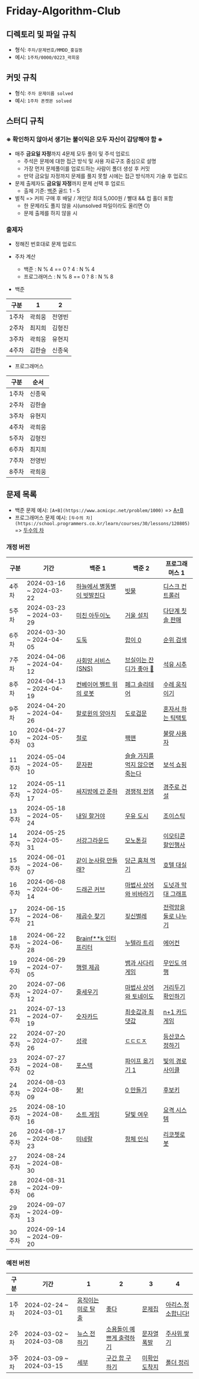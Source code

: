# Friday-Algorithm-Club

## 디렉토리 및 파일 규칙

- 형식: `주차/문제번호/MMDD_홍길동`
- 예시: `1주차/0000/0223_곽희웅`

## 커밋 규칙

- 형식: `주차 문제이름 solved`
- 예시: `1주차 폰켓몬 solved`

## 스터디 규칙

### ※ 확인하지 않아서 생기는 불이익은 모두 자신이 감당해야 함 ※

- 매주 **금요일 자정**까지 4문제 모두 풀이 및 주석 업로드
  - 주석은 문제에 대한 접근 방식 및 사용 자료구조 중심으로 설명
  - 가장 먼저 문제풀이를 업로드하는 사람이 폴더 생성 후 커밋
  - 만약 금요일 자정까지 문제를 풀지 못할 시에는 접근 방식까지 기술 후 업로드
- 문제 출제자도 **금요일 자정**까지 문제 선택 후 업로드
  - 출제 기준: [백준](https://www.acmicpc.net/) 골드 1 - 5
- 벌칙 => 커피 구매 후 배달 / 개인당 최대 5,000원 / 빨대 && 컵 홀더 포함
  - 한 문제라도 풀지 않을 시(unsolved 파일이라도 올리면 O)
  - 문제 출제를 하지 않을 시

### 출제자

- 정해진 번호대로 문제 업로드
- 주차 계산

  - 백준 : N % 4 == 0 ? 4 : N % 4
  - 프로그래머스 : N % 8 == 0 ? 8 : N % 8

- 백준

| 구분  | 1      | 2      |
| ----- | ------ | ------ |
| 1주차 | 곽희웅 | 전영빈 |
| 2주차 | 최지희 | 김형진 |
| 3주차 | 곽희웅 | 유현지 |
| 4주차 | 김한슬 | 신종욱 |

- 프로그래머스

| 구분  | 순서   |
| ----- | ------ |
| 1주차 | 신종욱 |
| 2주차 | 김한슬 |
| 3주차 | 유현지 |
| 4주차 | 곽희웅 |
| 5주차 | 김형진 |
| 6주차 | 최지희 |
| 7주차 | 전영빈 |
| 8주차 | 곽희웅 |

## 문제 목록

- 백준 문제 예시: `[A+B](https://www.acmicpc.net/problem/1000)` => [A+B](https://www.acmicpc.net/problem/1000)
- 프로그래머스 문제 예시: `[두수의 차](https://school.programmers.co.kr/learn/courses/30/lessons/120805)` => [두수의 차](https://school.programmers.co.kr/learn/courses/30/lessons/120805)

### 개정 버전

| 구분  | 기간                    | 백준 1                                                                             | 백준 2                                                              | 프로그래머스 1 |
| ----- | ----------------------- | ---------------------------------------------------------------------------------- | ------------------------------------------------------------------- | -------------- |
| 4주차 | 2024-03-16 ~ 2024-03-22 | [하늘에서 별똥별이 빗발친다](https://www.acmicpc.net/problem/14658) | [빗물](https://www.acmicpc.net/problem/14719)    | [디스크 컨트롤러](https://school.programmers.co.kr/learn/courses/30/lessons/42627) |
| 5주차 | 2024-03-23 ~ 2024-03-29 | [미친 아두이노](https://www.acmicpc.net/problem/8972) | [거울 설치](https://www.acmicpc.net/problem/2151) | [다단계 칫솔 판매](https://school.programmers.co.kr/learn/courses/30/lessons/77486)              |
| 6주차 | 2024-03-30 ~ 2024-04-05 | [도둑](https://www.acmicpc.net/problem/13422) | [합이 0](https://www.acmicpc.net/problem/3151)| [순위 검색](https://school.programmers.co.kr/learn/courses/30/lessons/72412) |
| 7주차 | 2024-04-06 ~ 2024-04-12 | [사회망 서비스(SNS)](https://www.acmicpc.net/problem/2533) | [브실이는 잔디가 좋아 🌱 ](https://www.acmicpc.net/problem/29737) | [석유 시추](https://school.programmers.co.kr/learn/courses/30/lessons/250136) |
| 8주차 | 2024-04-13 ~ 2024-04-19 | [컨베이어 벨트 위의 로봇](https://www.acmicpc.net/problem/20055) | [페그 솔리테어](https://www.acmicpc.net/problem/9207) | [수레 움직이기](https://school.programmers.co.kr/learn/courses/30/lessons/250134) |
| 9주차 | 2024-04-20 ~ 2024-04-26 | [할로윈의 양아치](https://www.acmicpc.net/problem/20303) | [도로검문](https://www.acmicpc.net/problem/2307) | [혼자서 하는 틱택토](https://school.programmers.co.kr/learn/courses/30/lessons/160585) |
| 10주차 | 2024-04-27 ~ 2024-05-03 | [철로](https://www.acmicpc.net/problem/13334) |[팩맨](https://www.acmicpc.net/problem/11451)|  [불량 사용자](https://school.programmers.co.kr/learn/courses/30/lessons/64064)|
| 11주차 | 2024-05-04 ~ 2024-05-10 | [문자판](https://www.acmicpc.net/problem/2186) | [슬슬 가지를 먹지 않으면 죽는다](https://www.acmicpc.net/problem/27945) | [보석 쇼핑](https://school.programmers.co.kr/learn/courses/30/lessons/67258) |
| 12주차 | 2024-05-11 ~ 2024-05-17 | [싸지방에 간 준하](https://www.acmicpc.net/problem/12764) | [경쟁적 전염](https://www.acmicpc.net/problem/18405) | [경주로 건설](https://school.programmers.co.kr/learn/courses/30/lessons/67259) |
| 13주차 | 2024-05-18 ~ 2024-05-24 | [내일 할거야](https://www.acmicpc.net/problem/7983) | [우유 도시](https://www.acmicpc.net/problem/14722) | [조이스틱](https://school.programmers.co.kr/learn/courses/30/lessons/42860) |
| 14주차 | 2024-05-25 ~ 2024-05-31 | [서강그라운드](https://www.acmicpc.net/problem/14938)  | [모노톤길](https://www.acmicpc.net/problem/11067) |  [이모티콘 할인행사](https://school.programmers.co.kr/learn/courses/30/lessons/150368) |
| 15주차 | 2024-06-01 ~ 2024-06-07 | [같이 눈사람 만들래?](https://www.acmicpc.net/problem/20366) | [당근 훔쳐 먹기](https://www.acmicpc.net/problem/18234) | [호텔 대실](https://school.programmers.co.kr/learn/courses/30/lessons/155651) |
| 16주차 | 2024-06-08 ~ 2024-06-14 |  [드래곤 커브](https://www.acmicpc.net/problem/15685)| [마법사 상어와 비바라기](https://www.acmicpc.net/problem/21610) | [도넛과 막대 그래프](https://school.programmers.co.kr/learn/courses/30/lessons/258711) |
| 17주차 | 2024-06-15 ~ 2024-06-21 | [제곱수 찾기](https://www.acmicpc.net/problem/1025) | [짚신벌레](https://www.acmicpc.net/problem/2560) | [전력망을 둘로 나누기](https://school.programmers.co.kr/learn/courses/30/lessons/86971) |
| 18주차 | 2024-06-22 ~ 2024-06-28 | [Brainf**k 인터프리터](https://www.acmicpc.net/problem/3954) | [누텔라 트리](https://www.acmicpc.net/problem/23040) | [에어컨](https://school.programmers.co.kr/learn/courses/30/lessons/214289) |
| 19주차 | 2024-06-29 ~ 2024-07-05 | [행렬 제곱](https://www.acmicpc.net/problem/10830) | [뱀과 사다리 게임](https://www.acmicpc.net/problem/16928) | [무인도 여행](https://school.programmers.co.kr/learn/courses/30/lessons/154540) |
| 20주차 | 2024-07-06 ~ 2024-07-12 |  [줄세우기](https://www.acmicpc.net/problem/2631)| [마법사 상어와 토네이도](https://www.acmicpc.net/problem/20057) | [거리두기 확인하기](https://school.programmers.co.kr/learn/courses/30/lessons/81302) |
| 21주차 | 2024-07-13 ~ 2024-07-19 | [숫자카드](https://www.acmicpc.net/problem/2591) | [최솟값과 최댓값](https://www.acmicpc.net/problem/2357) |[n+1 카드게임](https://school.programmers.co.kr/learn/courses/30/lessons/258707) |
| 22주차 | 2024-07-20 ~ 2024-07-26 | [성곽](https://www.acmicpc.net/problem/2234) |[ㄷㄷㄷㅈ](https://www.acmicpc.net/problem/19535)  |[등산코스 정하기](https://school.programmers.co.kr/learn/courses/30/lessons/118669)|
| 23주차 | 2024-07-27 ~ 2024-08-02 | [포스택](https://www.acmicpc.net/problem/25556) | [파이프 옮기기 1](https://www.acmicpc.net/problem/17070) | [빛의 경로 사이클](https://school.programmers.co.kr/learn/courses/30/lessons/86052) |
| 24주차 | 2024-08-03 ~ 2024-08-09 | [불!](https://www.acmicpc.net/problem/4179) | [0 만들기](https://www.acmicpc.net/problem/7490) | [후보키](https://school.programmers.co.kr/learn/courses/30/lessons/42890) |
| 25주차 | 2024-08-10 ~ 2024-08-16 | [소트 게임](https://www.acmicpc.net/problem/1327) | [달빛 여우](https://www.acmicpc.net/problem/16118) | [요격 시스템](https://school.programmers.co.kr/learn/courses/30/lessons/181188) |
| 26주차 | 2024-08-17 ~ 2024-08-23 | [미네랄](https://www.acmicpc.net/problem/2933)|[항체 인식](https://www.acmicpc.net/problem/22352)  | [리코쳇로봇](https://school.programmers.co.kr/learn/courses/30/lessons/169199) |
| 27주차 | 2024-08-24 ~ 2024-08-30 |  |  |  |
| 28주차 | 2024-08-31 ~ 2024-09-06 |  |  |  |
| 29주차 | 2024-09-07 ~ 2024-09-13 |  |  |  |
| 30주차 | 2024-09-14 ~ 2024-09-20 |  |  |  |

### 예전 버전

| 구분  | 기간                    | 1                                                           | 2                                                                | 3                                                     | 4                                                           |
| ----- | ----------------------- | ----------------------------------------------------------- | ---------------------------------------------------------------- | ----------------------------------------------------- | ----------------------------------------------------------- |
| 1주차 | 2024-02-24 ~ 2024-03-01 | [움직이는 미로 탈출](https://www.acmicpc.net/problem/16954) | [좋다](https://www.acmicpc.net/problem/1253)                     | [문제집](https://www.acmicpc.net/problem/1766)        | [아리스,청소합니다!](https://www.acmicpc.net/problem/31404) |
| 2주차 | 2024-03-02 ~ 2024-03-08 | [뉴스 전하기](https://www.acmicpc.net/problem/1135)         | [소용돌이 예쁘게 출력하기](https://www.acmicpc.net/problem/1022) | [문자열 폭발](https://www.acmicpc.net/problem/9935)   | [주사위 쌓기](https://www.acmicpc.net/problem/2116)         |
| 3주차 | 2024-03-09 ~ 2024-03-15 | [세부](https://www.acmicpc.net/problem/13905)               | [구간 합 구하기](https://www.acmicpc.net/problem/2042)           | [미확인 도착지](https://www.acmicpc.net/problem/9370) | [폴더 정리](https://www.acmicpc.net/problem/22860)          |

